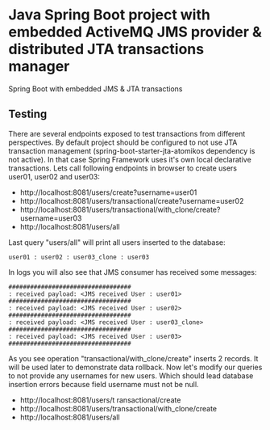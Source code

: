 # Java Spring Boot project with embedded ActiveMQ JMS provider & distributed JTA transactions manager
Spring Boot with embedded JMS & JTA transactions

## Testing
There are several endpoints exposed to test transactions from different perspectives. By default project should be configured to not use JTA transaction management (spring-boot-starter-jta-atomikos dependency is not active).
In that case Spring Framework uses it's own local declarative transactions.
Lets call following endpoints in browser to create users user01, user02 and user03:
* http://localhost:8081/users/create?username=user01
* http://localhost:8081/users/transactional/create?username=user02
* http://localhost:8081/users/transactional/with_clone/create?username=user03
* http://localhost:8081/users/all

Last query "users/all" will print all users inserted to the database:
```
user01 : user02 : user03_clone : user03
```
In logs you will also see that JMS consumer has received some messages:
```
##################################
: received payload: <JMS received User : user01>
##################################
: received payload: <JMS received User : user02>
##################################
: received payload: <JMS received User : user03_clone>
##################################
: received payload: <JMS received User : user03>
##################################
```
As you see operation "transactional/with_clone/create" inserts 2 records. It will be used later to demonstrate data rollback.
Now let's modify our queries to not provide any usernames for new users. Which should lead database insertion errors because field username must not be null.

* http://localhost:8081/users/t
ransactional/create
* http://localhost:8081/users/transactional/with_clone/create
* http://localhost:8081/users/all

